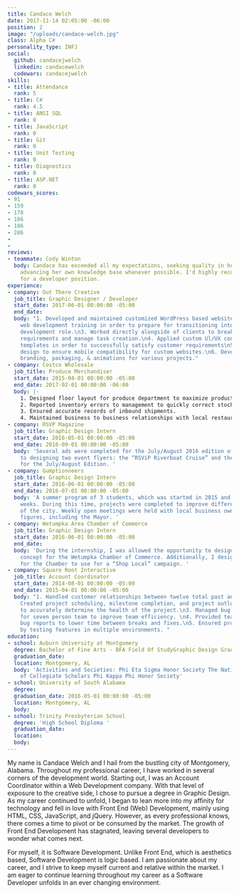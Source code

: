 ```yaml
---
title: Candace Welch
date: 2017-11-14 02:05:00 -06:00
position: 2
image: "/uploads/candace-welch.jpg"
class: Alpha C#
personality_type: INFJ
social:
  github: candacejwelch
  linkedin: candacewelch
  codewars: candacejwelch
skills:
- title: Attendance
  rank: 5
- title: C#
  rank: 4.5
- title: ANSI SQL
  rank: 0
- title: JavaScript
  rank: 0
- title: Git
  rank: 0
- title: Unit Testing
  rank: 0
- title: Diagnostics
  rank: 0
- title: ASP.NET
  rank: 0
codewars_scores:
- 91
- 159
- 178
- 186
- 186
- 286
- 
- 
reviews:
- teammate: Cody Winton
  body: Candace has exceeded all my expectations, seeking quality in her work and
    advancing her own knowledge base whenever possible. I'd highly recommend Candace
    for a developer position.
experience:
- company: Out There Creative
  job_title: Graphic Designer / Developer
  start_date: 2017-06-01 00:00:00 -05:00
  end_date: 
  body: "1. Developed and maintained customized WordPress based websites. \n2. Completed
    web development training in order to prepare for transitioning into a primarily
    development role.\n3. Worked directly alongside of clients to break down project
    requirements and manage task creation.\n4. Applied custom Ul/UX concepts to generic
    templates in order to successfully satisfy customer requirements\n5. Created responsive
    design to ensure mobile compatibility for custom websites.\n6. Developed and designed
    branding, packaging, & animations for various projects."
- company: Costco Wholesale
  job_title: Produce Merchandiser
  start_date: 2015-04-01 00:00:00 -05:00
  end_date: 2017-02-01 00:00:00 -06:00
  body: |-
    1. Designed floor layout for produce department to maximize product turnover.
    2. Reported inventory errors to management to quickly correct stocking issues and avoid runaway over/under stocking.
    3. Ensured accurate records of inbound shipments.
    4. Maintained business to business relationships with local restaurants in order to promote Costco community involvement.
- company: RSVP Magazine
  job_title: Graphic Design Intern
  start_date: 2016-05-01 00:00:00 -05:00
  end_date: 2016-09-01 00:00:00 -05:00
  body: 'Several ads were completed for the July/August 2016 edition of RSVP. In addition
    to designing two event flyers: the “RSViP Riverboat Cruise” and the Release Party
    for the July/August Edition. '
- company: Gumptionneers
  job_title: Graphic Design Intern
  start_date: 2016-06-01 00:00:00 -05:00
  end_date: 2016-07-01 00:00:00 -05:00
  body: 'A summer program of 3 students, which was started in 2015 and last 6 to 8
    weeks. During this time, projects were completed to improve different aspects
    of the city. Weekly open meetings were held with local business owners and community
    figures, including the Mayor. '
- company: Wetumpka Area Chamber of Commerce
  job_title: Graphic Design Intern
  start_date: 2016-06-01 00:00:00 -05:00
  end_date: 
  body: 'During the internship, I was allowed the opportunity to designing a new Billboard
    concept for the Wetumpka Chamber of Commerce. Additionally, I designed a banner
    for the Chamber to use for a “Shop Local” campaign. '
- company: Square Root Interactive
  job_title: Account Coordinator
  start_date: 2014-08-01 00:00:00 -05:00
  end_date: 2015-04-01 00:00:00 -05:00
  body: "1. Handled customer relationships between twelve total past and current accounts.\n2.
    Created project scheduling, milestone completion, and project outlook reports
    to accurately determine the health of the project.\n3. Managed bug fix distribution
    for seven person team to improve team efficiency. \n4. Provided team with detailed
    bug reports to lower time between breaks and fixes.\n5. Ensured product quality
    by testing features in multiple environments. "
education:
- school: Auburn University at Montgomery
  degree: Bachelor of Fine Arts - BFA Field Of StudyGraphic Design GradeCum Laude
  graduation_date: 
  location: Montgomery, AL
  body: 'Activities and Societies: Phi Eta Sigma Honor Society The National Society
    of Collegiate Scholars Phi Kappa Phi Honor Society'
- school: University of South Alabama
  degree: 
  graduation_date: 2016-05-01 00:00:00 -05:00
  location: Montgomery, AL
  body: 
- school: Trinity Presbyterian School
  degree: 'High School Diploma '
  graduation_date: 
  location: 
  body: 
---
```


My name is Candace Welch and I hail from the bustling city of Montgomery, Alabama. Throughout my professional career, I have worked in several corners of the development world. Starting out, I was an Account Coordinator within a Web Development company. With that level of exposure to the creative side, I chose to pursue a degree in Graphic Design. As my career continued to unfold, I began to lean more into my affinity for technology and fell in love with Front End (Web) Development, mainly using HTML, CSS, JavaScript, and jQuery. However, as every professional knows, there comes a time to pivot or be consumed by the market. The growth of Front End Development has stagnated, leaving several developers to wonder what comes next.

For myself, it is Software Development. Unlike Front End, which is aesthetics based, Software Development is logic based. I am passionate about my career, and I strive to keep myself current and relative within the market. I am eager to continue learning throughout my career as a Software Developer unfolds in an ever changing environment.